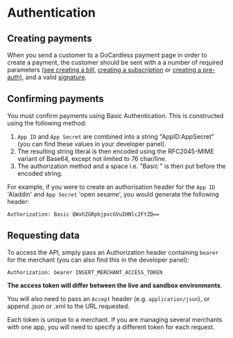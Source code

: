 # Authentication

## Creating payments

When you send a customer to a GoCardless payment page in order to create a payment, the customer should be sent with a a number of required parameters ([see creating a bill](/#create-a-one-off-bill), [creating a subscription](/#create-a-subscription) or [creating a pre-auth](/#create-a-pre-auth)), and a valid [signature](/#signing-requests).

## Confirming payments

You must confirm payments using Basic Authentication. This is constructed using the following method:

1. `App ID` and `App Secret` are combined into a string "AppID:AppSecret" (you can find these values in your developer panel).
2. The resulting string literal is then encoded using the RFC2045-MIME variant of Base64, except not limited to 76 char/line.
3. The authorization method and a space i.e. "Basic " is then put before the encoded string.

For example, if you were to create an authorisation header for the `App ID` 'Aladdin' and `App Secret` 'open sesame', you would generate the following header:

    Authorization: Basic QWxhZGRpbjpvcGVuIHNlc2FtZQ==

## Requesting data

To access the API, simply pass an Authorization header containing `bearer` for the merchant (you can also find this in the developer panel):

    Authorization: bearer INSERT_MERCHANT_ACCESS_TOKEN

**The access token will differ between the live and sandbox environments**.

You will also need to pass an `Accept` header (e.g. `application/json`), or append .json or .xml to the URL requested.

Each token is unique to a merchant. If you are managing several merchants with one app, you will need to specify a different token for each request.
